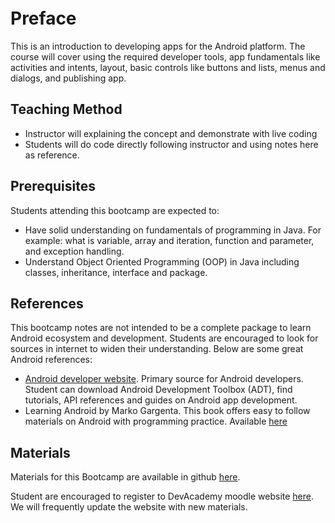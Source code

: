 
<br/>
<br/>
<br/>
<br/>
<br/>

# Preface

This is an introduction to developing apps for the Android platform. The course will cover using the required developer tools, app fundamentals like activities and intents, layout, basic controls like buttons and lists, menus and dialogs, and publishing app.

## Teaching Method

* Instructor will explaining the concept and demonstrate with live coding 
* Students will do code directly following instructor and using notes here as reference.

## Prerequisites

Students attending this bootcamp are expected to:

* Have solid understanding on fundamentals of programming in Java. For example: what is variable, array and iteration, function and parameter, and exception handling.
* Understand Object Oriented Programming (OOP) in Java including classes, inheritance, interface and package.

## References

This bootcamp notes are not intended to be a complete package to learn Android ecosystem and development. Students are encouraged to look for sources in internet to widen their understanding. Below are some great Android references:

* [Android developer website](http://developer.android.com). Primary source for Android developers. Student can download Android Development Toolbox (ADT), find tutorials, API references and guides on Android app development.
* Learning Android by Marko Gargenta. This book offers easy to follow materials on Android with programming practice. Available [here](http://shop.oreilly.com/product/0636920010883.do)

## Materials

Materials for this Bootcamp are available in github [here](https://github.com/devacademy/android-bootcamp).

Student are encouraged to register to DevAcademy moodle website [here](http://moodle.devacademy.co.id). We will frequently update the website with new materials.

